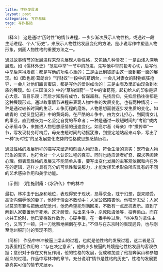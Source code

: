 ```yaml
---
title: 性格发展法
layout: post
categories: 写作基础
tags: 写作基础
---
```


〔释义〕 这是通过“历时性”的情节进程，一步步渐次展示人物性格，或通过一段生活进程、个人“历史”，来展示人物性格发展变化的方法，是小说写作中塑造人物形象，刻画人物性格的重要方法之一。

通过故事情节的发展进程来渐次展现人物性格，又包括几种情况：一是由浅入深地展现。如《儒林外史》“范进中举”一节中的范进，先写他中举前投考心切，后写他中举后喜得发疯；都是写他的功名心重的；二是由此到彼即由这一面到那一面的展现。如《欧也妮·葛朗台》“守财奴”一段中的葛朗台，一会儿对妻女的财物疯狂抢夺，一会儿对他们甜言蜜语，都是写他的爱财如命的；三是由表及里即由现象到本质的展现。如《三国演义》中的“草船借箭”一节中的诸葛亮，起初给人的印象是轻心大意、盲目乐观；而后才知胸有成竹，智谋超群。先扬后抑，先抑后扬往往都是这种展现形式。通过故事情节进程来表现人物性格的发展变化，也有两种情况：一种是通过较长时间的生活、斗争历程的磨炼，人物思想面貌逐步发生质的变化。如峻青的《党员登记表》中的黄妈妈，在严酷的斗争中，由为女儿担心，到同情女儿的事业，直到成长为一名坚定自觉的革命者；一种是通过一段短时间的“考验”或内心矛盾斗争，来推进人物思想感情的迅速变化。如高尔基《母亲》中“撒传单”一节，写发现特务盯梢后，母亲由短时间的动摇犹豫，到坚定地站起来斗争，写出了一种“历时性”的呈发展变化态势的性格或思想感情历程。

通过性格的发展历程的描写来塑造和刻画人物形象，符合生活的真实：既符合人物形象的真实，也符合对一个人认识过程的真实。同时也适应读者好奇、探求等阅读心理。但表现性格的发展又不能简单从事，要写出变化发展的主客观依据和内在外在的逻辑，这样才具有充分的可信性和说服力，才能发挥艺术形象所应具有的不同的艺术感染作用和美学功能。

〔示例〕 (明)施耐庵：《水浒传》中的林冲

最初，林冲由于出身和地位，表现得安于现状，忍辱求全，耽于幻想，逆来顺受。高衙内侮辱他的妻子，他碍于情面不敢动手；人家公然陷害他，他咬牙忍受；人家以莫须有罪名把他发配沧州，他仍希望能刑满回来，不敢有一点反抗表示。直到了解到人家要置他于死地，这才醒悟，站出来斗争，杀死陆虞侯等，投奔梁山。而在火并王伦时，他已变得敢作敢为，心硬手狠，在一番争吵过后，“林冲及时拿住主伦，又骂了一顿，只一刀肐察地搠倒在亭上。”不但与在东京时的表现迥异，也与刚至沧州服刑时的表现不同。

〔简析〕 作品中林冲被逼上梁山的过程，也就是他性格的发展过程，这二者是互为表里相互作用的：“存在决定意识”，他的步步被逼的处境是他性格发展的客观依据；意识对于存在又有反作用，他的性格的发展，促成和加速了他投奔梁山和参加起义的过程。作品中写林冲的章节，充分说明“情节是性格的历史”，性格的发展要靠真实可信的情节来展示。 